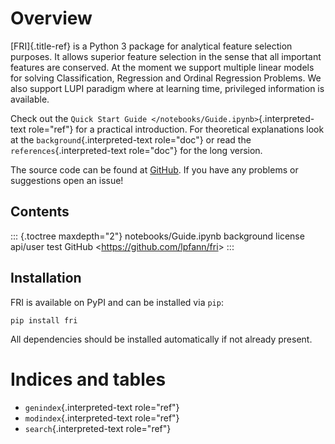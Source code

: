 Overview
========

[FRI]{.title-ref} is a Python 3 package for analytical feature selection
purposes. It allows superior feature selection in the sense that all
important features are conserved. At the moment we support multiple
linear models for solving Classification, Regression and Ordinal
Regression Problems. We also support LUPI paradigm where at learning
time, privileged information is available.

Check out the
`Quick Start Guide </notebooks/Guide.ipynb>`{.interpreted-text
role="ref"} for a practical introduction. For theoretical explanations
look at the `background`{.interpreted-text role="doc"} or read the
`references`{.interpreted-text role="doc"} for the long version.

The source code can be found at [GitHub](https://github.com/lpfann/fri).
If you have any problems or suggestions open an issue!

Contents
--------

::: {.toctree maxdepth="2"}
notebooks/Guide.ipynb background license api/user test GitHub
\<<https://github.com/lpfann/fri>\>
:::

Installation
------------

FRI is available on PyPI and can be installed via `pip`:

    pip install fri

All dependencies should be installed automatically if not already
present.

Indices and tables
==================

-   `genindex`{.interpreted-text role="ref"}
-   `modindex`{.interpreted-text role="ref"}
-   `search`{.interpreted-text role="ref"}
